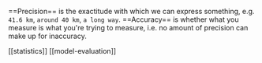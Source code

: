 ==Precision== is the exactitude with which we can express something, e.g. `41.6 km`, `around 40 km`, `a long way`.
==Accuracy== is whether what you measure is what you're trying to measure, i.e. no amount of precision can make up for inaccuracy.

[[statistics]] [[model-evaluation]]

